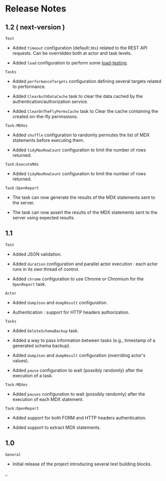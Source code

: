 # Release Notes

## 1.2 ( next-version )

`Test`

- Added `timeout` configuration (default:`30s`) related to the REST API requests. Can be overridden both
  at actor and task levels.

- Added `load` configuration to perform some [load-testing](./etc/doc/en/LoadTestConfiguration.md).

`Tasks`

- Added `performanceTargets` configuration defining several targets related to performance.

- Added `ClearAuthDataCache` task to clear the data cached by the authentication/authorization service.

- Added `ClearOnTheFlyPermsCache` task to Clear the cache containing the created on-the-fly permissions.

`Task:MDXes`

- Added `shuffle` configuration to randomly permutes the list of MDX statements before executing them.

- Added `tidyMaxRowCount` configuration to limit the number of rows returned.

`Task:ExecuteMdx`

- Added `tidyMaxRowCount` configuration to limit the number of rows returned.

`Task:OpenReport`

- The task can now generate the results of the MDX statements sent to the server.

- The task can now assert the results of the MDX statements sent to the server using expected results.

## 1.1

`Test`

- Added JSON validation.

- Added `duration` configuration and parallel actor execution : each actor runs in its own thread of control.

- Added `chrome` configuration to use Chrome or Chromium for the `OpenReport` task.

`Actor`

- Added `dumpJson` and `dumpResult` configuration.

- Authentication : support for HTTP headers authorization.

`Tasks`

- Added `DeleteSchemaBackup` task.

- Added a way to pass information between tasks (e.g., timestamp of a generated schema backup).

- Added `dumpJson` and `dumpResult` configuration (overriding actor's values).

- Added `pause` configuration to wait (possibly randomly) after the execution of a task.

`Task:MDXes`

- Added `pauses` configuration to wait (possibly randomly) after the execution of each MDX statement.

`Task:OpenReport`

- Added support for both FORM and HTTP headers authentication.

- Added support to extract MDX statements.

## 1.0

`General`

- Initial release of the project introducing several test building blocks.

_